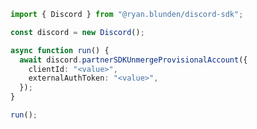 <!-- Start SDK Example Usage [usage] -->
```typescript
import { Discord } from "@ryan.blunden/discord-sdk";

const discord = new Discord();

async function run() {
  await discord.partnerSDKUnmergeProvisionalAccount({
    clientId: "<value>",
    externalAuthToken: "<value>",
  });
}

run();

```
<!-- End SDK Example Usage [usage] -->